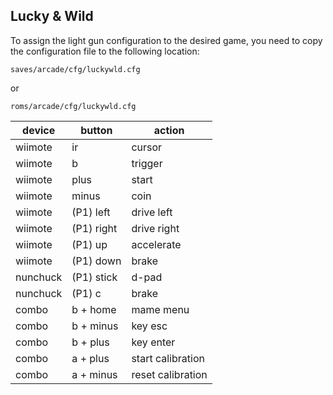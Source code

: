 ## Lucky & Wild

To assign the light gun configuration to the desired game, you need to copy the configuration file to the following location:

```
saves/arcade/cfg/luckywld.cfg
```
or
```
roms/arcade/cfg/luckywld.cfg
```


| device   | button     | action            |
|----------|------------|-------------------|
| wiimote  | ir         | cursor            |
| wiimote  | b          | trigger           |
| wiimote  | plus       | start             |
| wiimote  | minus      | coin              |
| wiimote  | (P1) left  | drive left        |
| wiimote  | (P1) right | drive right       |
| wiimote  | (P1) up    | accelerate        |
| wiimote  | (P1) down  | brake             |
| nunchuck | (P1) stick | d-pad             |
| nunchuck | (P1) c     | brake             |
| combo    | b + home   | mame menu         |
| combo    | b + minus  | key esc           |
| combo    | b + plus   | key enter         |
| combo    | a + plus   | start calibration |
| combo    | a + minus  | reset calibration |
